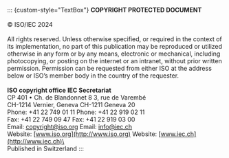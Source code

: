 ::: {custom-style="TextBox"}
**COPYRIGHT PROTECTED DOCUMENT**\
\
© ISO/IEC 2024\
\
All rights reserved. Unless otherwise specified, or required in the context of its implementation, no part of this publication may be reproduced or utilized otherwise in any form or by any means, electronic or mechanical, including photocopying, or posting on the internet or an intranet, without prior written permission. Permission can be requested from either ISO at the address below or ISO’s member body in the country of the requester.\
\
&#09;**ISO copyright office** &#09;&#09;&#09;**IEC Secretariat**\
&#09;CP 401 • Ch. de Blandonnet 8 &#09;&#09;3, rue de Varembé\
&#09;CH-1214 Vernier, Geneva &#09;&#09;CH-1211 Geneva 20\
&#09;Phone: +41 22 749 01 11 &#09;&#09;Phone: +41 22 919 02 11\
&#09;Fax: +41 22 749 09 47 &#09;&#09;&#09;Fax: +41 22 919 03 00\
&#09;Email: copyright@iso.org &#09;&#09;Email: info@iec.ch\
&#09;Website: [www.iso.org](http://www.iso.org) &#09;&#09;&#09;Website: [www.iec.ch](http://www.iec.ch)\
\
Published in Switzerland
:::

